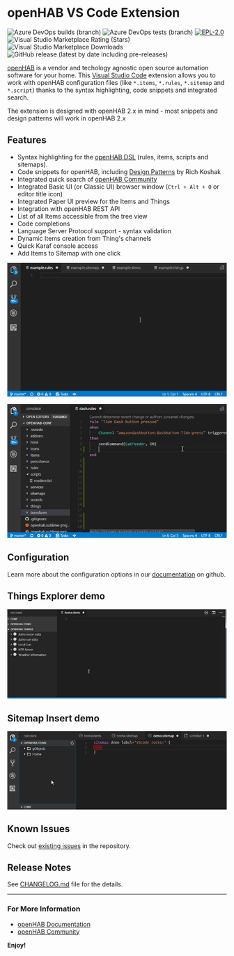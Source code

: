 # openHAB VS Code Extension

![Azure DevOps builds (branch)](https://img.shields.io/azure-devops/build/openhab/82e39b03-2e63-4a34-84ca-3cb57be32202/2/master?logo=azure-pipelines&logoColor=blue)
![Azure DevOps tests (branch)](https://img.shields.io/azure-devops/tests/openhab/82e39b03-2e63-4a34-84ca-3cb57be32202/2/master?logo=azure-devops&logoColor=blue)
[![EPL-2.0](https://img.shields.io/badge/license-EPL%202-green.svg)](https://opensource.org/licenses/EPL-2.0)
![Visual Studio Marketplace Rating (Stars)](https://img.shields.io/visual-studio-marketplace/stars/openhab.openhab?color=orange&label=marketplace&logo=visual-studio-code&logoColor=blue)
![Visual Studio Marketplace Downloads](https://img.shields.io/visual-studio-marketplace/d/openhab.openhab?logo=visual-studio-code&logoColor=blue)
![GitHub release (latest by date including pre-releases)](https://img.shields.io/github/v/release/openhab/openhab-vscode?include_prereleases)

[openHAB](http://www.openhab.org) is a vendor and techology agnostic open source automation software for your home. This [Visual Studio Code](https://code.visualstudio.com) extension allows you to work with openHAB configuration files (like `*.items`, `*.rules`, `*.sitemap` and `*.script`) thanks to the syntax highlighting, code snippets and integrated search.

The extension is designed with openHAB 2.x in mind - most snippets and design patterns will work in openHAB 2.x

## Features

* Syntax highlighting for the [openHAB DSL](https://www.openhab.org/docs/configuration/) (rules, items, scripts and sitemaps).
* Code snippets for openHAB, including [Design Patterns](https://community.openhab.org/tags/designpattern) by Rich Koshak
* Integrated quick search of [openHAB Community](https://community.openhab.org)
* Integrated Basic UI (or Classic UI) browser window (`Ctrl + Alt + O` or editor title icon)
* Integrated Paper UI preview for the Items and Things
* Integration with openHAB REST API
* List of all Items accessible from the tree view
* Code completions
* Language Server Protocol support - syntax validation
* Dynamic Items creation from Thing's channels
* Quick Karaf console access
* Add Items to Sitemap with one click

![openHAB2 code snippets](docs/images/openhab-demo.gif)

![integrated search engine](docs/images/openhab-demo2.gif)

## Configuration

Learn more about the configuration options in our [documentation](https://github.com/openhab/openhab-vscode/blob/master/docs/USAGE.md) on github.

## Things Explorer demo

![Things Explorer](docs/images/openhab-things.gif)

## Sitemap Insert demo

![Quick insert Items into Sitemap](docs/images/openhab-sitemap-insert.gif)

## Known Issues

Check out [existing issues](https://github.com/openhab/openhab-vscode/issues) in the repository.

## Release Notes

See [CHANGELOG.md](https://github.com/openhab/openhab-vscode/blob/master/CHANGELOG.md) file for the details.

----

### For More Information

* [openHAB Documentation](https://www.openhab.org/docs/)
* [openHAB Community](https://community.openhab.org)

**Enjoy!**
